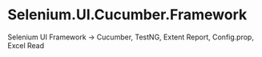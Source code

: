 # Selenium.UI.Cucumber.Framework
Selenium UI Framework -> Cucumber, TestNG, Extent Report, Config.prop, Excel Read
